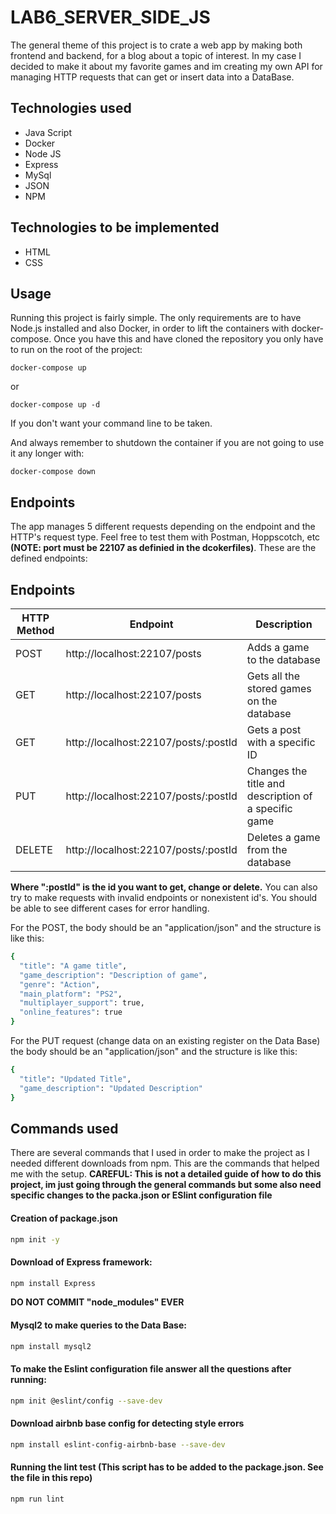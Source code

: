 # LAB6_SERVER_SIDE_JS
The general theme of this project is to crate a web app by making both frontend and backend, for a blog about a topic of interest. In my case I decided to make it about my favorite games and im creating my own API for managing HTTP requests that can get or insert data into a DataBase.

## Technologies used
* Java Script
* Docker
* Node JS
* Express
* MySql
* JSON
* NPM

## Technologies to be implemented
* HTML
* CSS

## Usage 
Running this project is fairly simple. The only requirements are to have Node.js installed and also Docker, in order to lift the containers with docker-compose. Once you have this and have cloned the repository you only have to run on the root of the project:

```
docker-compose up
```
or
```
docker-compose up -d
```
If you don't want your command line to be taken.

And always remember to shutdown the container if you are not going to use it any longer with:
```
docker-compose down
```

## Endpoints
The app manages 5 different requests depending on the endpoint and the HTTP's request type. Feel free to test them with Postman, Hoppscotch, etc **(NOTE: port must be 22107 as definied in the dcokerfiles)**. These are the defined endpoints:

## Endpoints

| HTTP Method | Endpoint                              | Description                                 |
|-------------|---------------------------------------|---------------------------------------------|
| POST        | http://localhost:22107/posts           | Adds a game to the database                 |
| GET         | http://localhost:22107/posts           | Gets all the stored games on the database   |
| GET         | http://localhost:22107/posts/:postId  | Gets a post with a specific ID              |
| PUT         | http://localhost:22107/posts/:postId  | Changes the title and description of a specific game |
| DELETE      | http://localhost:22107/posts/:postId  | Deletes a game from the database            |


**Where ":postId" is the id you want to get, change or delete.** You can also try to make requests with invalid endpoints or nonexistent id's. You should be able to see different cases for error handling.

For the POST, the body should be an "application/json" and the structure is like this:

```sh
{
  "title": "A game title",
  "game_description": "Description of game",
  "genre": "Action",
  "main_platform": "PS2",
  "multiplayer_support": true,
  "online_features": true
}
```
For the PUT request (change data on an existing register on the Data Base) the body should be an "application/json" and the structure is like this:
```sh
{
  "title": "Updated Title",
  "game_description": "Updated Description"
}
```

## Commands used
There are several commands that I used in order to make the project as I needed different downloads from npm. This are the commands that helped me with the setup. **CAREFUL: This is not a detailed guide of how to do this project, im just going through the general commands but some also need specific changes to the packa.json or ESlint configuration file**

#### Creation of package.json
```sh
npm init -y
```

#### Download of Express framework:
```sh
npm install Express
```
**DO NOT COMMIT "node_modules" EVER**

#### Mysql2 to make queries to the Data Base:
```sh
npm install mysql2
```

#### To make the Eslint configuration file answer all the questions after running:
```sh
npm init @eslint/config --save-dev
```

#### Download airbnb base config for detecting style errors
```sh
npm install eslint-config-airbnb-base --save-dev
```

#### Running the lint test **(This script has to be added to the package.json. See the file in this repo)**
```sh
npm run lint
```





